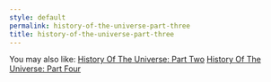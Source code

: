 ```yaml
---
style: default
permalink: history-of-the-universe-part-three
title: history-of-the-universe-part-three
---
```

You may also like:
[History Of The Universe: Part Two](http://scp-wiki.net/history-of-the-universe-part-two)
[History Of The Universe: Part Four](http://scp-wiki.net/history-of-the-universe-part-four)
